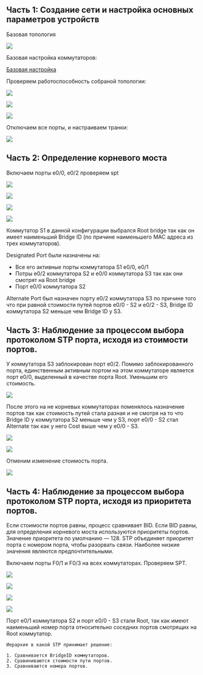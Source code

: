 
## Часть 1: Создание сети и настройка основных параметров устройств

Базовая топология

![](/picture/lab-3-spt/topology.jpg)

Базовая настройка коммутаторов:

[Базовая настройка](conspect)

Проверяем работоспособность собраной топологии:


![](/picture/ping-S1-S2.jpg)

![](/picture/ping-S1-S3.jpg)

![](/picture/ping-S2-S3.jpg)

Отключаем все порты, и настраиваем транки:

![](/picture/switchport-trunk.jpg)

## Часть 2: Определение корневого моста

Включаем порты e0/0, e0/2 проверяем spt

![](/picture/spt-e0_1-e0_3-shutdown.jpg)

![](/picture/spt-S1.jpg)

![](/picture/spt-S2.jpg)

![](/picture/spt-S3.jpg)


Коммутатор S1 в данной конфигурации выбрался Root bridge так как он имеет наименьший Bridge ID (по причине наименьшего MAC адреса из трех коммутаторов).

Designated Port были назначены на:
* Все его активные порты коммутатора S1 e0/0, e0/1
* Потры e0/2 коммутатора S2 и e0/0 коммутатора S3 так как они смотрят на  Root bridge
* Порт e0/0 коммутатора S2 

Alternate Port был назначен порту e0/2 коммутатора S3 по причине того что при равной стоимости путей портов e0/0 - S2 и e0/2 - S3, Bridge ID коммутатора S2 меньше чем Bridge ID у S3.



## Часть 3: Наблюдение за процессом выбора протоколом STP порта, исходя из стоимости портов.


У коммутатора S3 заблокирован порт e0/2. Помимо заблокированного порта, единственным активным портом на этом коммутаторе является порт e0/0, выделенный в качестве порта Root. Уменьшим его стоимость.

![](/picture/S3-cost-port-spt.jpg)

После этого на не корневых коммутаторах поменялось назначение портов так как стоимость путей стала разная и не смотря на то что Bridge ID у коммутатора S2 меньше чем у S3, порт e0/0 - S2 стал Alternate так как у него Cost выше чем у e0/0 - S3.


![](/picture/spt-S2_2.jpg)

![](/picture/spt-S3_2.jpg)

Отменим изменение стоимость порта.

![](/picture/S3-no-cost-port-spt.jpg)


## Часть 4:	Наблюдение за процессом выбора протоколом STP порта, исходя из приоритета портов.

Если стоимости портов равны, процесс сравнивает BID. Если BID равны, для определения корневого моста используются приоритеты портов. Значение приоритета по умолчанию — 128. STP объединяет приоритет порта с номером порта, чтобы разорвать связи. Наиболее низкие значения являются предпочтительными.

Включаем порты F0/1 и F0/3 на всех коммутаторах. Проверяем SPT.

![](/picture/spt-S1-all-ports.jpg)

![](/picture/spt-S2-all-ports.jpg)

![](/picture/spt-S3-all-ports.jpg)


![](/picture/spt-all.jpg)

Порт e0/1 коммутатора S2 и порт e0/0 - S3 стали Root, так как имеют наименьший номер порта относительно соседних портов смотрящих на Root коммутатор.

	Иерархия в какой STP принимает решение:

    1. Сравнивается BridgeID коммутаторов.
    2. Сравиниваются стоимости пути портов.
    3. Сравниваются номера портов.














































